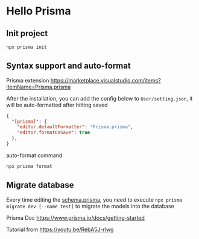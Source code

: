 # Hello Prisma

## Init project

```sh
npx prisma init
```

## Syntax support and auto-format

Prisma extension <https://marketplace.visualstudio.com/items?itemName=Prisma.prisma>

After the installation, you can add the config below to `User/setting.json`, it will be auto-formatted after hitting saved

```json
{
  "[prisma]": {
    "editor.defaultFormatter": "Prisma.prisma",
    "editor.formatOnSave": true
  },
}
```

auto-format command

```sh
npx prisma format
```

## Migrate database

Every time editing the [schema.prisma](./prisma/schema.prisma), you need to execute `npx prisma migrate dev [--name test]` to migrate the models into the database

Prisma Doc <https://www.prisma.io/docs/getting-started>

Tutorial from <https://youtu.be/RebA5J-rlwg>
